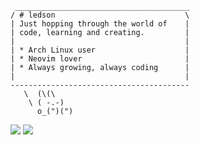 ```code
 _______________________________________
/ # ledson                             \
| Just hopping through the world of    |
| code, learning and creating.         |
|                                      |
| * Arch Linux user                    |
| * Neovim lover                       |
| * Always growing, always coding      |
|                                      |
----------------------------------------
   \  (\(\ 
    \ ( -.-)
      o_(")(")
```
![](http://github-profile-summary-cards.vercel.app/api/cards/profile-details?username=l9dson-wq&theme=default)
![](http://github-profile-summary-cards.vercel.app/api/cards/most-commit-language?username=l9dson-wq&theme=default)
